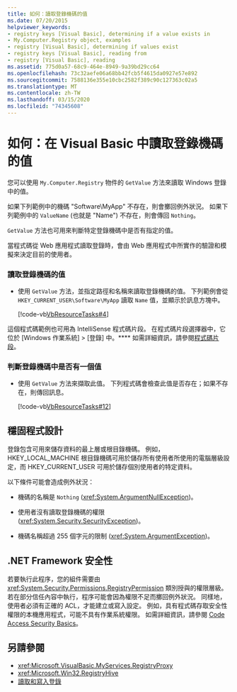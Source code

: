 ```yaml
---
title: 如何：讀取登錄機碼的值
ms.date: 07/20/2015
helpviewer_keywords:
- registry keys [Visual Basic], determining if a value exists in
- My.Computer.Registry object, examples
- registry [Visual Basic], determining if values exist
- registry keys [Visual Basic], reading from
- registry [Visual Basic], reading
ms.assetid: 775d0a57-68c9-464e-8949-9a39bd29cc64
ms.openlocfilehash: 73c32aefe06a68bb42fcb5f4615da0927e57e892
ms.sourcegitcommit: 7588136e355e10cbc2582f389c90c127363c02a5
ms.translationtype: MT
ms.contentlocale: zh-TW
ms.lasthandoff: 03/15/2020
ms.locfileid: "74345608"
---
```

# <a name="how-to-read-a-value-from-a-registry-key-in-visual-basic"></a>如何：在 Visual Basic 中讀取登錄機碼的值

您可以使用 `My.Computer.Registry` 物件的 `GetValue` 方法來讀取 Windows 登錄中的值。  
  
 如果下列範例中的機碼 "Software\MyApp" 不存在，則會擲回例外狀況。 如果下列範例中的 `ValueName` (也就是 "Name") 不存在，則會傳回 `Nothing`。  
  
 `GetValue` 方法也可用來判斷特定登錄機碼中是否有指定的值。  
  
 當程式碼從 Web 應用程式讀取登錄時，會由 Web 應用程式中所實作的驗證和模擬來決定目前的使用者。  
  
### <a name="to-read-a-value-from-a-registry-key"></a>讀取登錄機碼的值  
  
- 使用 `GetValue` 方法，並指定路徑和名稱來讀取登錄機碼的值。 下列範例會從 `HKEY_CURRENT_USER\Software\MyApp` 讀取 `Name` 值，並顯示於訊息方塊中。  
  
     [!code-vb[VbResourceTasks#4](~/samples/snippets/visualbasic/VS_Snippets_VBCSharp/VbResourceTasks/VB/Class1.vb#4)]  
  
 這個程式碼範例也可用為 IntelliSense 程式碼片段。 在程式碼片段選擇器中，它位於 [Windows 作業系統] > [登錄] 中。**** 如需詳細資訊，請參閱[程式碼片段](/visualstudio/ide/code-snippets)。  
  
### <a name="to-determine-whether-a-value-exists-in-a-registry-key"></a>判斷登錄機碼中是否有一個值  
  
- 使用 `GetValue` 方法來擷取此值。 下列程式碼會檢查此值是否存在；如果不存在，則傳回訊息。  
  
     [!code-vb[VbResourceTasks#12](~/samples/snippets/visualbasic/VS_Snippets_VBCSharp/VbResourceTasks/VB/Class1.vb#12)]  
  
## <a name="robust-programming"></a>穩固程式設計  

 登錄包含可用來儲存資料的最上層或根目錄機碼。 例如，HKEY_LOCAL_MACHINE 根目錄機碼可用於儲存所有使用者所使用的電腦層級設定，而 HKEY_CURRENT_USER 可用於儲存個別使用者的特定資料。  
  
 以下條件可能會造成例外狀況：  
  
- 機碼的名稱是 `Nothing` (<xref:System.ArgumentNullException>)。  
  
- 使用者沒有讀取登錄機碼的權限 (<xref:System.Security.SecurityException>)。  
  
- 機碼名稱超過 255 個字元的限制 (<xref:System.ArgumentException>)。  
  
## <a name="net-framework-security"></a>.NET Framework 安全性  

 若要執行此程序，您的組件需要由 <xref:System.Security.Permissions.RegistryPermission> 類別授與的權限層級。 若在部分信任內容中執行，程序可能會因為權限不足而擲回例外狀況。 同樣地，使用者必須有正確的 ACL，才能建立或寫入設定。 例如，具有程式碼存取安全性權限的本機應用程式，可能不具有作業系統權限。 如需詳細資訊，請參閱 [Code Access Security Basics](../../../../framework/misc/code-access-security-basics.md)。  
  
## <a name="see-also"></a>另請參閱

- <xref:Microsoft.VisualBasic.MyServices.RegistryProxy>
- <xref:Microsoft.Win32.RegistryHive>
- [讀取和寫入登錄](../../../../visual-basic/developing-apps/programming/computer-resources/reading-from-and-writing-to-the-registry.md)
